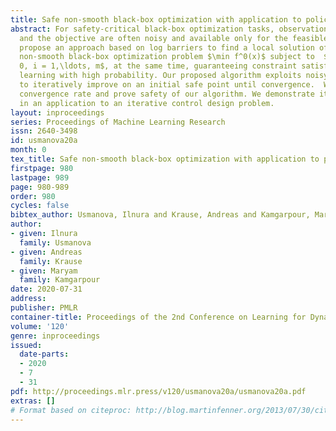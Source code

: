 ```yaml
---
title: Safe non-smooth black-box optimization with application to policy search
abstract: For safety-critical black-box optimization tasks, observations of the constraints
  and the objective are often noisy and available only for the feasible points. We
  propose an approach based on log barriers to find a local solution of a non-convex
  non-smooth black-box optimization problem $\min f^0(x)$ subject to  $f^i(x)\leq
  0, i = 1,\ldots, m$, at the same time, guaranteeing constraint satisfaction while
  learning with high probability. Our proposed algorithm exploits noisy observations
  to iteratively improve on an initial safe point until convergence.  We derive the
  convergence rate and prove safety of our algorithm. We demonstrate its performance
  in an application to an iterative control design problem.
layout: inproceedings
series: Proceedings of Machine Learning Research
issn: 2640-3498
id: usmanova20a
month: 0
tex_title: Safe non-smooth black-box optimization with application to policy search
firstpage: 980
lastpage: 989
page: 980-989
order: 980
cycles: false
bibtex_author: Usmanova, Ilnura and Krause, Andreas and Kamgarpour, Maryam
author:
- given: Ilnura
  family: Usmanova
- given: Andreas
  family: Krause
- given: Maryam
  family: Kamgarpour
date: 2020-07-31
address: 
publisher: PMLR
container-title: Proceedings of the 2nd Conference on Learning for Dynamics and Control
volume: '120'
genre: inproceedings
issued:
  date-parts:
  - 2020
  - 7
  - 31
pdf: http://proceedings.mlr.press/v120/usmanova20a/usmanova20a.pdf
extras: []
# Format based on citeproc: http://blog.martinfenner.org/2013/07/30/citeproc-yaml-for-bibliographies/
---
```

